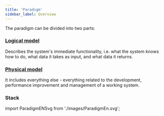 ```yaml
---
title: 'Paradigm'
sidebar_label: Overview
---
```


The paradigm can be divided into two parts:

### [Logical model](Logical_model.md)

Describes the system's immediate functionality, i.e. what the system knows how to do, what data it takes as input, and what data it returns.

### [Physical model](Physical_model.md)

It includes everything else - everything related to the development, performance improvement and management of a working system.

### Stack

import ParadigmENSvg from './images/ParadigmEn.svg';

<ParadigmENSvg />
